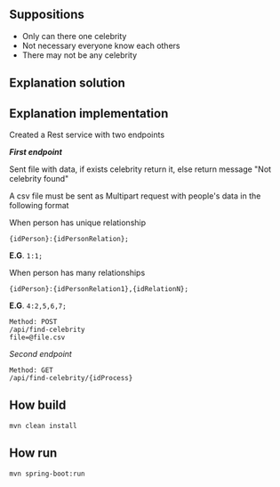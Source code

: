 ## **Suppositions**

- Only can there one celebrity  
- Not necessary everyone know each others  
- There may not be any celebrity

## **Explanation solution**

## **Explanation implementation** 
Created a Rest service with two endpoints 

***First endpoint***

Sent file with data, if exists celebrity return it, else return message "Not celebrity found"

A csv file must be sent as Multipart request with people's data in the following format 

When person has unique  relationship

    {idPerson}:{idPersonRelation};

**E.G**. `1:1;`

When person has many relationships

    {idPerson}:{idPersonRelation1},{idRelationN};

**E.G**. `4:2,5,6,7;`

    Method: POST  
    /api/find-celebrity 
    file=@file.csv

*Second endpoint*

    Method: GET
    /api/find-celebrity/{idProcess}
    
  

## **How build**

    mvn clean install

## **How run**

    mvn spring-boot:run

